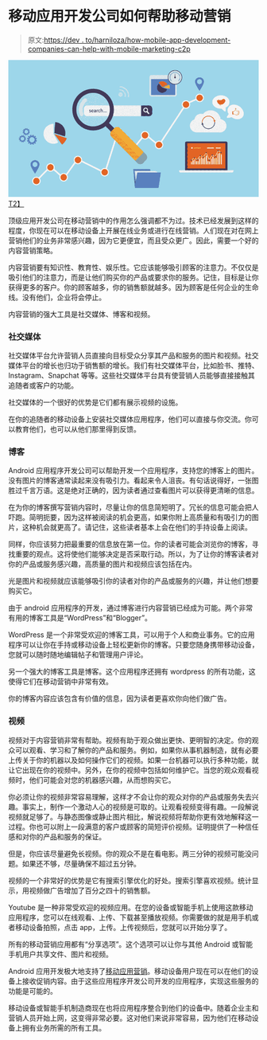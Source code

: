 # 移动应用开发公司如何帮助移动营销

> 原文:[https://dev . to/harniloza/how-mobile-app-development-companies-can-help-with-mobile-marketing-c2p](https://dev.to/harniloza/how-mobile-app-development-companies-can-help-with-mobile-marketing-c2p)

[![Mobile Marketing](img/8d3bd62c1b91b73fc52f7958dbcc5cd6.png)T2】](https://res.cloudinary.com/practicaldev/image/fetch/s--U-UhiAjS--/c_limit%2Cf_auto%2Cfl_progressive%2Cq_auto%2Cw_880/https://smejoinup.com/wp-content/uploads/2016/10/stay-ahead.jpg)

顶级应用开发公司在移动营销中的作用怎么强调都不为过。技术已经发展到这样的程度，你现在可以在移动设备上开展在线业务或进行在线营销。人们现在对在网上营销他们的业务非常感兴趣，因为它更便宜，而且受众更广。因此，需要一个好的内容营销策略。

内容营销要有知识性、教育性、娱乐性。它应该能够吸引顾客的注意力。不仅仅是吸引他们的注意力，而是让他们购买你的产品或要求你的服务。记住，目标是让你获得更多的客户。你的顾客越多，你的销售额就越多。因为顾客是任何企业的生命线。没有他们，企业将会停止。

内容营销的强大工具是社交媒体、博客和视频。

### 社交媒体

社交媒体平台允许营销人员直接向目标受众分享其产品和服务的图片和视频。社交媒体平台的增长也归功于销售额的增长。我们有社交媒体平台，比如脸书、推特、Instagram、Snapchat 等等。这些社交媒体平台具有使营销人员能够直接接触其追随者或客户的功能。

社交媒体的一个很好的优势是它们都有展示视频的设施。

在你的追随者的移动设备上安装社交媒体应用程序，他们可以直接与你交流。你可以教育他们，也可以从他们那里得到反馈。

### 博客

Android 应用程序开发公司可以帮助开发一个应用程序，支持您的博客上的图片。没有图片的博客通常读起来没有吸引力。看起来令人沮丧。有句话说得好，一张图胜过千言万语。这是绝对正确的，因为读者通过查看图片可以获得更清晰的信息。

在为你的博客撰写营销内容时，尽量让你的信息简短明了。冗长的信息可能会把人吓跑。简明扼要，因为这样被阅读的机会更高，如果你附上高质量和有吸引力的图片，这种机会就更高了。请记住，这些读者基本上会在他们的手持设备上阅读。

同样，你应该努力把最重要的信息放在第一位。你的读者可能会浏览你的博客，寻找重要的观点。这将使他们能够决定是否采取行动。所以，为了让你的博客读者对你的产品或服务感兴趣，高质量的图片和视频应该包括在内。

光是图片和视频就应该能够吸引你的读者对你的产品或服务的兴趣，并让他们想要购买它。

由于 android 应用程序的开发，通过博客进行内容营销已经成为可能。两个非常有用的博客工具是“WordPress”和“Blogger”。

WordPress 是一个非常受欢迎的博客工具，可以用于个人和商业事务。它的应用程序可以让你在手持或移动设备上轻松更新你的博客。只要您随身携带移动设备，您就可以随时随地编辑帖子和管理用户评论。

另一个强大的博客工具是博客。这个应用程序还拥有 wordpress 的所有功能，这使得它们在移动营销中非常有效。

你的博客内容应该包含有价值的信息，因为读者更喜欢你向他们做广告。

### 视频

视频对于内容营销非常有帮助。视频有助于观众做出更快、更明智的决定。你的观众可以观看、学习和了解你的产品和服务。例如，如果你从事机器制造，就有必要上传关于你的机器以及如何操作它们的视频。如果一台机器可以执行多种功能，就让它出现在你的视频中。另外，在你的视频中包括如何维护它。当您的观众观看视频时，他们可能会对您的机器感兴趣，从而想购买它。

你必须让你的视频非常容易理解，这样才不会让你的观众对你的产品或服务失去兴趣。事实上，制作一个激动人心的视频是可取的。让观看视频变得有趣。一段解说视频就足够了。与静态图像或静止图片相比，解说视频将帮助你更有效地解释这一过程。你也可以附上一段满意的客户或顾客的简短评价视频。证明提供了一种信任感和对你的产品和服务的保证。

但是，你应该尽量避免长视频。你的观众不是在看电影。两三分钟的视频可能没问题。如果还不够，尽量确保不超过五分钟。

视频的一个非常好的优势是它有搜索引擎优化的好处。搜索引擎喜欢视频。统计显示，用视频做广告增加了百分之四十的销售额。

Youtube 是一种非常受欢迎的视频应用。在您的设备或智能手机上使用这款移动应用程序，您可以在线观看、上传、下载甚至播放视频。你需要做的就是用手机或者移动设备拍照，点击 app，上传。上传视频后，您就可以开始分享了。

所有的移动营销应用都有“分享选项”。这个选项可以让你与其他 Android 或智能手机用户共享文件、图片和视频。

Android 应用开发极大地支持了[移动应用营销](http://customerthink.com/4-tips-to-achieve-success-with-mobile-app-marketing-strategy/)。移动设备用户现在可以在他们的设备上接收促销内容。由于这些应用程序开发公司开发的应用程序，实现这些服务的功能是可能的。

移动设备或智能手机制造商现在也将应用程序整合到他们的设备中。随着企业主和营销人员开始上网，这变得非常必要。这对他们来说非常容易，因为他们在移动设备上拥有业务所需的所有工具。